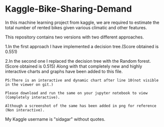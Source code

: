 # Kaggle-Bike-Sharing-Demand
In this machine learning project from kaggle, we are required to estimate the total number of rented bikes given various climatic and other features.

This repository contains two versions with two different approaches.

  1.In the first approach I have implemented a decision tree.(Score obtained is 0.551)
  
  2.In the second one I replaced the decision tree with the Random forest.(Score obtained is 0.515)
    Along with that completely new and highly interactive charts and graphs have been added to this file.
    
    PS:There is an interactive and dynamic chart after line 10(not visible in the viewer on git.)
    
    Please download and run the same on your jupyter notebook to view (Completely interactive). 
    
    Although a screenshot of the same has been added in png for reference (Non interactive).

My Kaggle username is "sidagar" without quotes.
